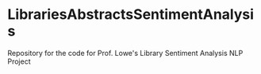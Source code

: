 # LibrariesAbstractsSentimentAnalysis
Repository for the code for Prof. Lowe's Library Sentiment Analysis NLP Project
